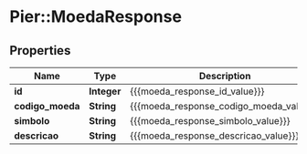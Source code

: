 # Pier::MoedaResponse

## Properties
Name | Type | Description | Notes
------------ | ------------- | ------------- | -------------
**id** | **Integer** | {{{moeda_response_id_value}}} | [optional] 
**codigo_moeda** | **String** | {{{moeda_response_codigo_moeda_value}}} | [optional] 
**simbolo** | **String** | {{{moeda_response_simbolo_value}}} | [optional] 
**descricao** | **String** | {{{moeda_response_descricao_value}}} | [optional] 



